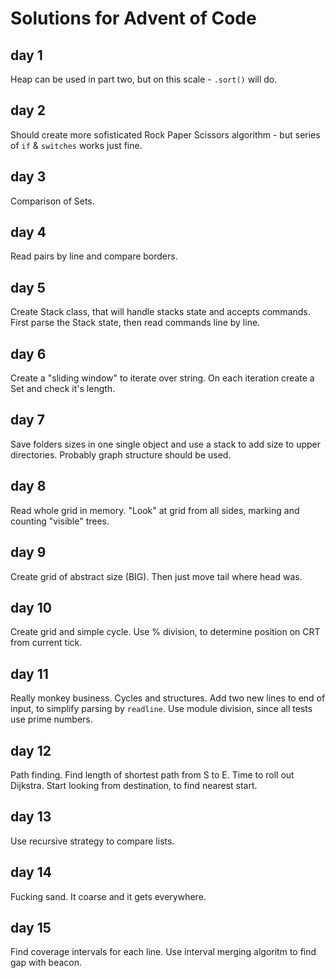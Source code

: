 # Solutions for Advent of Code
## day 1

Heap can be used in part two, but on this scale - `.sort()` will do.

## day 2

Should create more sofisticated Rock Paper Scissors algorithm - but series of `if` & `switches` works just fine.

## day 3

Comparison of Sets.

## day 4

Read pairs by line and compare borders.

## day 5

Create Stack class, that will handle stacks state and accepts commands.
First parse the Stack state, then read commands line by line.

## day 6 

Create a "sliding window" to iterate over string. On each iteration create a Set and check it's length.

## day 7

Save folders sizes in one single object and use a stack to add size to upper directories. Probably graph structure should be used.

## day 8

Read whole grid in memory. "Look" at grid from all sides, marking and counting "visible" trees.

## day 9

Create grid of abstract size (BIG). Then just move tail where head was.

## day 10

Create grid and simple cycle. Use % division, to determine position on CRT from current tick.

## day 11

Really monkey business. Cycles and structures. Add two new lines to end of input, to simplify parsing by `readline`. Use module division, since all tests use prime numbers.

## day 12

Path finding. Find length of shortest path from S to E. Time to roll out Dijkstra. 
Start looking from destination, to find nearest start.

## day 13

Use recursive strategy to compare lists. 

## day 14

Fucking sand. It coarse and it gets everywhere.

## day 15

Find coverage intervals for each line. Use interval merging algoritm to find gap with beacon.
